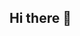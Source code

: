 ## Hi there 👋
<!--
- ** I'm MOHAMED ALI GARANE **
- 🌱 I’m currently learning Cloud Computing with the help of @Learn To Cloud ...
- 👯 I’m looking to collaborate on any Cloud related project which is beginner friendly ...
- 📫 How to reach me:@mohamedcarabow ...
-->
